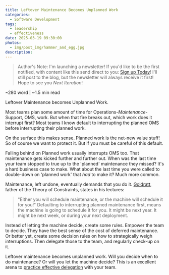 ```yaml
---
title: Leftover Maintenance Becomes Unplanned Work
categories:
  - Software Development
tags:
  - leadership
  - effectiveness
date: 2025-03-19 09:30:00
photos: 
  - img/post_img/hammer_and_egg.jpg
description: 
---
```


> Author's Note: I'm launching a newsletter! If you'd like to be the first notified, with content like this send direct to you: [Sign up Today](subscribepage.io/nOrcj7)! 
> I'll still post to the blog, but the newsletter will always receive it first! Hope to see you _Next Iteration_!

~280 word | ~1.5 min read

Leftover Maintenance becomes Unplanned Work. 

Most teams plan some amount of time for Operations-_Maintenance_-Support, OMS, work. But when that fire breaks out, which work does it interrupt first? Most teams I know default to interrupting the planned OMS before interrupting their planned work. 

On the surface this makes sense. Planned work is the net-new value stuff! So of course we want to protect it. But if you must be careful of this default. 

Falling behind on Planned work usually interrupts OMS too. That maintenance gets kicked further and further out. When was the last time your team stopped to true up to the 'planned' maintenance they missed? It's a hard business case to make. What about the last time you were called to double-down on 'planned work' that _had_ to make it? Much more common. 

Maintenance, left undone, eventually demands that you do it. [Goldratt](https://en.wikipedia.org/wiki/Eliyahu_M._Goldratt), father of the Theory of Constraints, states in his lectures:
> "Either you will schedule maintenance, or the machine will schedule it for you!" 
Defaulting to interrupting planned maintenance first, means the machine is going to schedule it for you. It might be next year. It might be next week, or during your next deployment.

Instead of letting the machine decide, create some rules. Empower the team to decide. They have the best sense of the cost of deferred maintenance. Or better yet, create some decision rules on how to strategically weigh interruptions. Then delegate those to the team, and regularly check-up on it. 

Leftover maintenance becomes unplanned work. 
Will you decide when to do maintenance?
Or will you let the machine decide?
This is an excellent arena to [practice effective delegation](/blog/on-effective-delegation/) with your team.
